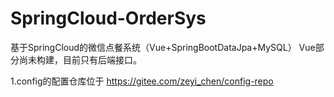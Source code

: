 # SpringCloud-OrderSys
  基于SpringCloud的微信点餐系统（Vue+SpringBootDataJpa+MySQL）
  Vue部分尚未构建，目前只有后端接口。

1.config的配置仓库位于 https://gitee.com/zeyi_chen/config-repo
